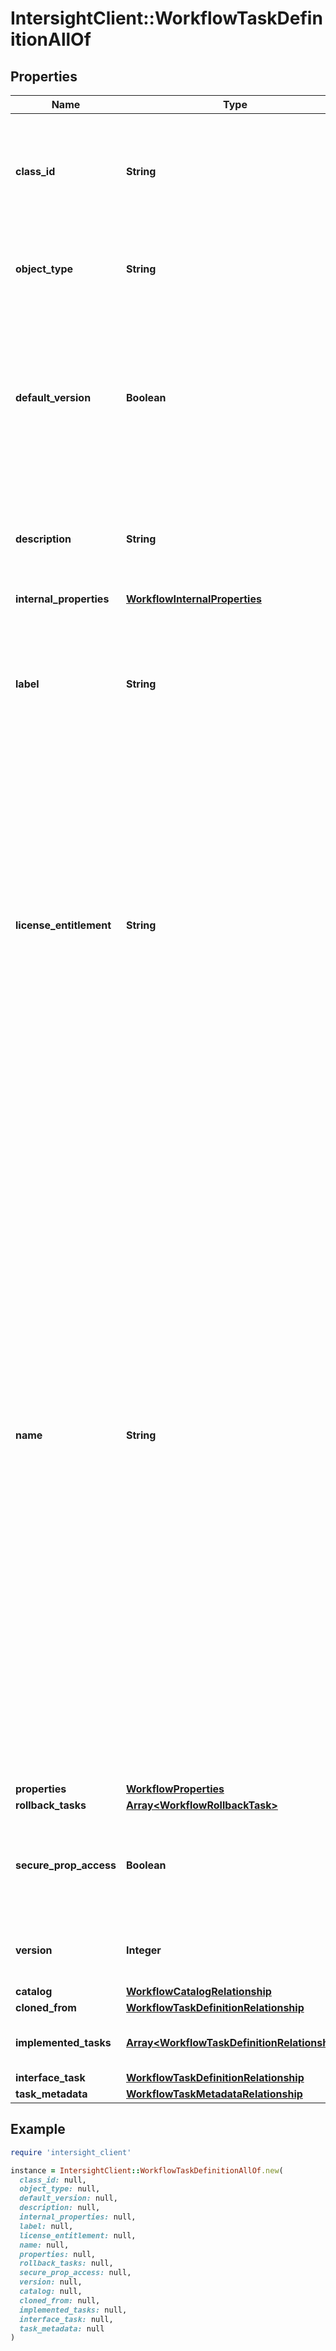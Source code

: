 # IntersightClient::WorkflowTaskDefinitionAllOf

## Properties

| Name | Type | Description | Notes |
| ---- | ---- | ----------- | ----- |
| **class_id** | **String** | The fully-qualified name of the instantiated, concrete type. This property is used as a discriminator to identify the type of the payload when marshaling and unmarshaling data. | [default to &#39;workflow.TaskDefinition&#39;] |
| **object_type** | **String** | The fully-qualified name of the instantiated, concrete type. The value should be the same as the &#39;ClassId&#39; property. | [default to &#39;workflow.TaskDefinition&#39;] |
| **default_version** | **Boolean** | When true this will be the task version that is used when a specific task definition version is not specified. The very first task definition created with a name will be set as the default version, after that user can explicitly set any version of the task definition as the default version. | [optional] |
| **description** | **String** | A user friendly description about task on what operations are done as part of the task execution and any other specific information about task input and output. | [optional] |
| **internal_properties** | [**WorkflowInternalProperties**](WorkflowInternalProperties.md) |  | [optional] |
| **label** | **String** | A user friendly short name to identify the task definition. Label can only contain letters (a-z, A-Z), numbers (0-9), hyphen (-), period (.), colon (:), space ( ), single quote (&#39;), forward slash (/), or an underscore (_) and must be at least 2 characters. | [optional] |
| **license_entitlement** | **String** | License entitlement required to run this task. It is determined by license requirement of features. * &#x60;Base&#x60; - Base as a License type. It is default license type. * &#x60;Essential&#x60; - Essential as a License type. * &#x60;Standard&#x60; - Standard as a License type. * &#x60;Advantage&#x60; - Advantage as a License type. * &#x60;Premier&#x60; - Premier as a License type. * &#x60;IWO-Essential&#x60; - IWO-Essential as a License type. * &#x60;IWO-Advantage&#x60; - IWO-Advantage as a License type. * &#x60;IWO-Premier&#x60; - IWO-Premier as a License type. | [optional][readonly][default to &#39;Base&#39;] |
| **name** | **String** | The name of the task definition. The name should follow this convention &lt;Verb or Action&gt;&lt;Category&gt;&lt;Vendor&gt;&lt;Product&gt;&lt;Noun or object&gt; Verb or Action is a required portion of the name and this must be part of the pre-approved verb list. Category is an optional field and this will refer to the broad category of the task referring to the type of resource or endpoint. If there is no specific category then use \&quot;Generic\&quot; if required. Vendor is an optional field and this will refer to the specific vendor this task applies to. If the task is generic and not tied to a vendor, then do not specify anything. Product is an optional field, this will contain the vendor product and model when desired. Noun or object is a required field and  this will contain the noun or object on which the action is being performed. Name can only contain letters (a-z, A-Z), numbers (0-9), hyphen (-), period (.), colon (:), or an underscore (_). Examples SendEmail  - This is a task in Generic category for sending email. NewStorageVolume - This is a vendor agnostic task under Storage device category for creating a new volume. | [optional] |
| **properties** | [**WorkflowProperties**](WorkflowProperties.md) |  | [optional] |
| **rollback_tasks** | [**Array&lt;WorkflowRollbackTask&gt;**](WorkflowRollbackTask.md) |  | [optional] |
| **secure_prop_access** | **Boolean** | If set to true, the task requires access to secure properties and uses an encryption token associated with a workflow moid to encrypt or decrypt the secure properties. | [optional] |
| **version** | **Integer** | The version of the task definition so we can support multiple versions of a task definition. | [optional][default to 1] |
| **catalog** | [**WorkflowCatalogRelationship**](WorkflowCatalogRelationship.md) |  | [optional] |
| **cloned_from** | [**WorkflowTaskDefinitionRelationship**](WorkflowTaskDefinitionRelationship.md) |  | [optional] |
| **implemented_tasks** | [**Array&lt;WorkflowTaskDefinitionRelationship&gt;**](WorkflowTaskDefinitionRelationship.md) | An array of relationships to workflowTaskDefinition resources. | [optional] |
| **interface_task** | [**WorkflowTaskDefinitionRelationship**](WorkflowTaskDefinitionRelationship.md) |  | [optional] |
| **task_metadata** | [**WorkflowTaskMetadataRelationship**](WorkflowTaskMetadataRelationship.md) |  | [optional] |

## Example

```ruby
require 'intersight_client'

instance = IntersightClient::WorkflowTaskDefinitionAllOf.new(
  class_id: null,
  object_type: null,
  default_version: null,
  description: null,
  internal_properties: null,
  label: null,
  license_entitlement: null,
  name: null,
  properties: null,
  rollback_tasks: null,
  secure_prop_access: null,
  version: null,
  catalog: null,
  cloned_from: null,
  implemented_tasks: null,
  interface_task: null,
  task_metadata: null
)
```

